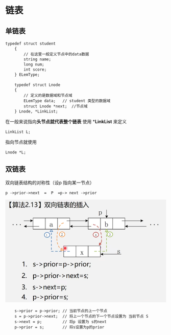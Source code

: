 # 链表
## 单链表
```
typedef struct student
    { 
        // 在这里一般定义节点中的data数据 
        string name; 
        long num;
        int score;
    } ELemType;

    typedef struct Lnode
    {
        // 定义的是数据域和节点域
        ELemType data;   // student 类型的数据域
        struct Lnode *next;  //节点域
    } Lnode, *LinkList;

```
在一般来说指向**头节点就代表整个链表** 使用  ***LinkList** 来定义
```
LinkList L; 
```
 指向节点就使用
 ```
Lnode *L;
 ```

 ## 双链表
 
 双向链表结构的对称性（设p 指向某一节点）
  ```  
 p ->prior->next  =  P  =p-> next ->prior
  ```

  ![1](/Data_Structure/images/双链表的插入.png)

````
    s->prior = p->prior; // 当前节点的上一个节点
    s = p->prior->next;  // 将上一个节点的下一个节点设置为 当前节点 S
    s->next = p;         // 将p 设置为 s的next
    p->prior = s;        // 将s设置为p的prior
````